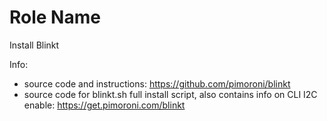 Role Name
=========

Install Blinkt

Info:

+ source code and instructions: https://github.com/pimoroni/blinkt
+ source code for blinkt.sh full install script, also contains info on CLI I2C enable: https://get.pimoroni.com/blinkt